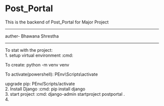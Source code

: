 # Post_Portal
This is the backend of Post_Portal for Major Project
<hr>
auther- Bhawana Shrestha
<hr>
<div>
To stat with the project:</br>
1. setup virtual environment :cmd:</br>
<p>    </p>To create: python -m venv venv</br>
<p>    </p>To activate(powershell): PEnv\Scripts\activate</br>
<p>    </p>upgrade pip: PEnv/Scripts/activate</br>
2. Install Django :cmd: pip install django<br>
3. start project :cmd: django-admin startproject postportal . <br>
4. 


</div>
